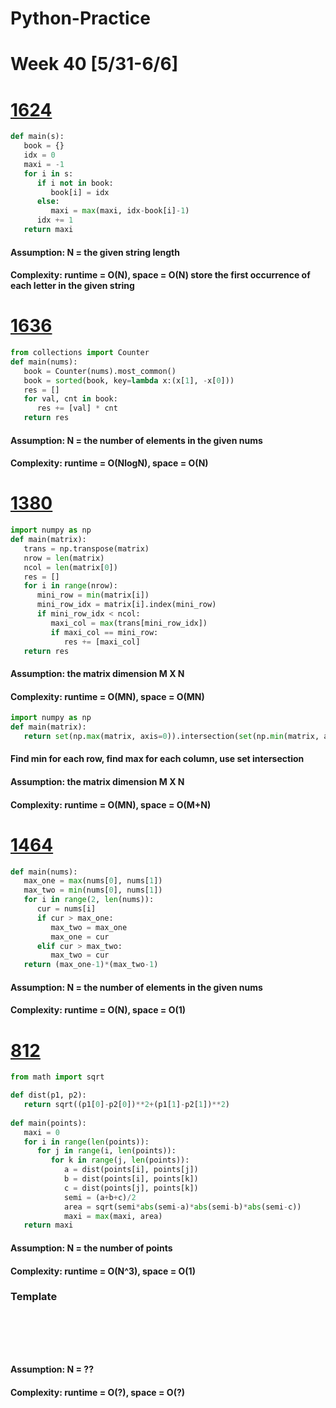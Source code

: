 # Python-Practice

# Week 40 [5/31-6/6]

# [1624](https://leetcode.com/problems/largest-substring-between-two-equal-characters/)
```python
def main(s):
   book = {}
   idx = 0
   maxi = -1
   for i in s:
      if i not in book:
         book[i] = idx
      else:
         maxi = max(maxi, idx-book[i]-1)
      idx += 1
   return maxi
```
#### Assumption: N = the given string length
#### Complexity: runtime = O(N), space = O(N) store the first occurrence of each letter in the given string

# [1636](https://leetcode.com/problems/sort-array-by-increasing-frequency/)
```python
from collections import Counter
def main(nums):
   book = Counter(nums).most_common()
   book = sorted(book, key=lambda x:(x[1], -x[0]))
   res = []
   for val, cnt in book:
      res += [val] * cnt
   return res
```
#### Assumption: N = the number of elements in the given nums
#### Complexity: runtime = O(NlogN), space = O(N)

# [1380](https://leetcode.com/problems/lucky-numbers-in-a-matrix/)
```python
import numpy as np
def main(matrix):
   trans = np.transpose(matrix)
   nrow = len(matrix)
   ncol = len(matrix[0])
   res = []
   for i in range(nrow):
      mini_row = min(matrix[i])
      mini_row_idx = matrix[i].index(mini_row)
      if mini_row_idx < ncol:
         maxi_col = max(trans[mini_row_idx])
         if maxi_col == mini_row:
            res += [maxi_col]
   return res
```
#### Assumption: the matrix dimension M X N
#### Complexity: runtime = O(MN), space = O(MN)

```python
import numpy as np
def main(matrix):
   return set(np.max(matrix, axis=0)).intersection(set(np.min(matrix, axis=1)))
```
#### Find min for each row, find max for each column, use set intersection
#### Assumption: the matrix dimension M X N
#### Complexity: runtime = O(MN), space = O(M+N)

# [1464](https://leetcode.com/problems/maximum-product-of-two-elements-in-an-array/)
```python
def main(nums):
   max_one = max(nums[0], nums[1])
   max_two = min(nums[0], nums[1])
   for i in range(2, len(nums)):
      cur = nums[i]
      if cur > max_one:
         max_two = max_one
         max_one = cur
      elif cur > max_two:
         max_two = cur
   return (max_one-1)*(max_two-1)
```
#### Assumption: N = the number of elements in the given nums
#### Complexity: runtime = O(N), space = O(1)

# [812](https://leetcode.com/problems/largest-triangle-area/)
```python
from math import sqrt

def dist(p1, p2):
   return sqrt((p1[0]-p2[0])**2+(p1[1]-p2[1])**2)
   
def main(points):
   maxi = 0
   for i in range(len(points)):
      for j in range(i, len(points)):
         for k in range(j, len(points)):
            a = dist(points[i], points[j])
            b = dist(points[i], points[k])
            c = dist(points[j], points[k])
            semi = (a+b+c)/2
            area = sqrt(semi*abs(semi-a)*abs(semi-b)*abs(semi-c))
            maxi = max(maxi, area)
   return maxi
```
#### Assumption: N = the number of points
#### Complexity: runtime = O(N^3), space = O(1)

### Template
# []()
```sql
```

# []()
```python
```
#### Assumption: N = ??
#### Complexity: runtime = O(?), space = O(?)